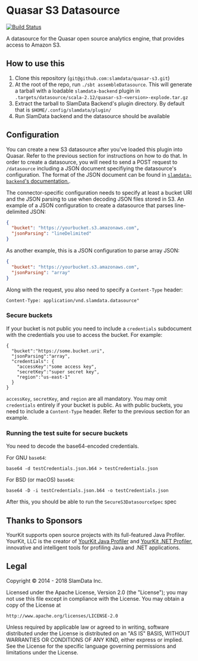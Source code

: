 # Quasar S3 Datasource

[![Build Status](https://travis-ci.org/slamdata/quasar-s3.svg?branch=master)](https://travis-ci.org/slamdata/quasar-s3)

A datasource for the Quasar open source analytics engine, that
provides access to Amazon S3.

## How to use this

1. Clone this repository (`git@github.com:slamdata/quasar-s3.git`)
2. At the root of the repo, run `./sbt assembleDatasource`. This will generate a tarball with a loadable `slamdata-backend` plugin
in `.targets/datasource/scala-2.12/quasar-s3-<version>-explode.tar.gz`
3. Extract the tarball to SlamData Backend's plugin directory. By default that is `$HOME/.config/slamdata/plugin/`
4. Run SlamData backend and the datasource should be available

## Configuration

You can create a new S3 datasource after you've loaded this plugin into
Quasar. Refer to the previous section for instructions on how to do
that. In order to create a datasource, you will need to send a POST
request to `/datasource` including a JSON
document specifiying the datasource's configuration. The format of the
JSON document can be found in [`slamdata-backend`'s
documentation.](https://github.com/slamdata/slamdata-backend#applicationvndslamdatadatasource). 

The connector-specific configuration needs to specify at least a
bucket URI and the JSON parsing to use when decoding JSON files stored
in S3. An example of a JSON configuration to create a datasource that
parses line-delimited JSON:

```json
{
  "bucket": "https://yourbucket.s3.amazonaws.com",
  "jsonParsing": "lineDelimited"
}
```

As another example, this is a JSON configuration to parse array
JSON:

```json
{
  "bucket": "https://yourbucket.s3.amazonaws.com",
  "jsonParsing": "array"
}
```

Along with the request, you also need to specify a `Content-Type` header: 

```
Content-Type: application/vnd.slamdata.datasource"
```

### Secure buckets

If your bucket is not public you need to include a `credentials`
subdocument with the credentials you use to access the bucket. For
example:

```
{
  "bucket":"https://some.bucket.uri",
  "jsonParsing":"array",
  "credentials": {
    "accessKey":"some access key",
    "secretKey":"super secret key",
    "region":"us-east-1"
  }
}
```

`accessKey`, `secretKey`, and `region` are all mandatory. You may omit
`credentials` entirely if your bucket is public. As with public
buckets, you need to include a `Content-Type` header. Refer to the previous
section for an example.

### Running the test suite for secure buckets

You need to decode the base64-encoded credentials.

For GNU `base64`:

```
base64 -d testCredentials.json.b64 > testCredentials.json
```

For BSD (or macOS) `base64`:

```
base64 -D -i testCredentials.json.b64 -o testCredentials.json
```

After this, you should be able to run the `SecureS3DatasourceSpec` spec


## Thanks to Sponsors

YourKit supports open source projects with its full-featured Java Profiler. YourKit, LLC is the creator of <a href="https://www.yourkit.com/java/profiler/index.jsp">YourKit Java Profiler</a> and <a href="https://www.yourkit.com/.net/profiler/index.jsp">YourKit .NET Profiler</a>, innovative and intelligent tools for profiling Java and .NET applications.

## Legal

Copyright &copy; 2014 - 2018 SlamData Inc.

Licensed under the Apache License, Version 2.0 (the "License");
you may not use this file except in compliance with the License.
You may obtain a copy of the License at

    http://www.apache.org/licenses/LICENSE-2.0

Unless required by applicable law or agreed to in writing, software
distributed under the License is distributed on an "AS IS" BASIS,
WITHOUT WARRANTIES OR CONDITIONS OF ANY KIND, either express or implied.
See the License for the specific language governing permissions and
limitations under the License.
